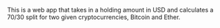 This is a web app that takes in a holding amount in USD and calculates a 70/30 split for two given cryptocurrencies, Bitcoin and Ether.
